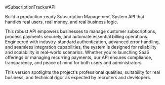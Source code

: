#SubscriptionTrackerAPI

Build a production-ready Subscription Management System API that handles real users, real money, and real business logic.

This robust API empowers businesses to manage customer subscriptions, process payments securely, and automate essential billing operations. Engineered with industry-standard authentication, advanced error handling, and seamless integration capabilities, the system is designed for reliability and scalability in real-world scenarios. Whether you're launching SaaS offerings or managing recurring payments, our API ensures compliance, transparency, and peace of mind for both users and administrators.

This version spotlights the project's professional qualities, suitability for real business, and technical rigor as expected by recruiters and developers.
